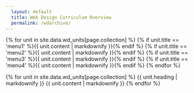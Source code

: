 ```yaml
---
  layout: default
  title: Web Design Curriculum Overview
  permalink: /wdarchive/
---
```

{% for unit in site.data.wd_units[page.collection] %}
  {% if unit.title == 'menu1' %}{{ unit.content | markdownify }}{% endif %}
  {% if unit.title == 'menu2' %}{{ unit.content | markdownify }}{% endif %}
  {% if unit.title == 'menu3' %}{{ unit.content | markdownify }}{% endif %}
  {% if unit.title == 'menu4' %}{{ unit.content | markdownify }}{% endif %}
{% endfor %}
<!-- {{ site.data.wd_units.wd[1].content | markdownify }}
{{ site.data.wd_units.wd[6].content | markdownify }}
{{ site.data.wd_units.wd[10].content | markdownify }}
{{ site.data.wd_units.wd[14].content | markdownify }} -->

{% for unit in site.data.wd_units[page.collection] %}
  {{ unit.heading | markdownify }}
  {{ unit.content | markdownify }}
{% endfor %}
